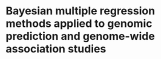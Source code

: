 # Bayesian multiple regression methods applied to genomic prediction and genome-wide association studies
